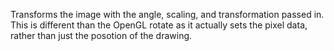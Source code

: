 Transforms the image with the angle, scaling, and transformation passed in. This is different than the OpenGL rotate as it actually sets the pixel data, rather than just the posotion of the drawing.
